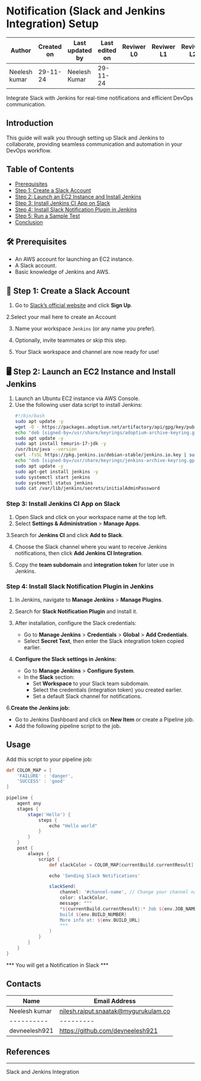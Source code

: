 
# Notification (Slack and Jenkins Integration) Setup

| **Author** | **Created on** | **Last updated by** | **Last edited on** | **Reviwer L0** |**Reviwer L1** |**Reviwer L2** |
|------------|----------------|----------------------|---------------------|---------------|---------------|---------------|
| Neelesh kumar      | 29-11-24      | Neelesh  Kumar             | 29-11-24           |  | | |     


Integrate Slack with Jenkins for real-time notifications and efficient DevOps communication.

##  Introduction
This guide will walk you through setting up Slack and Jenkins to collaborate, providing seamless communication and automation in your DevOps workflow.

##  Table of Contents
- [Prerequisites](#prerequisites)
- [Step 1: Create a Slack Account](#step-1-create-a-slack-account)
- [Step 2: Launch an EC2 Instance and Install Jenkins](#step-2-launch-an-ec2-instance-and-install-jenkins)
- [Step 3: Install Jenkins CI App on Slack](#step-3-install-jenkins-ci-app-on-slack)
- [Step 4: Install Slack Notification Plugin in Jenkins](#step-4-install-slack-notification-plugin-in-jenkins)
- [Step 5: Run a Sample Test](#step-5-run-a-sample-test)
- [Conclusion](#conclusion)

## 🛠️ Prerequisites
- An AWS account for launching an EC2 instance.
- A Slack account.
- Basic knowledge of Jenkins and AWS.

## 📝 Step 1: Create a Slack Account

1. Go to [Slack’s official website](https://slack.com) and click **Sign Up**.


2.Select your mail here to create an Account

3. Name your workspace `Jenkins` (or any name you prefer).
 
4. Optionally, invite teammates or skip this step.

5. Your Slack workspace and channel are now ready for use!


## 🖥️ Step 2: Launch an EC2 Instance and Install Jenkins

1. Launch an Ubuntu EC2 instance via AWS Console.
2. Use the following user data script to install Jenkins:
   ```bash
   #!/bin/bash
   sudo apt update -y
   wget -O - https://packages.adoptium.net/artifactory/api/gpg/key/public | sudo tee /usr/share/keyrings/adoptium-archive-keyring.gpg > /dev/null
   echo "deb [signed-by=/usr/share/keyrings/adoptium-archive-keyring.gpg] https://packages.adoptium.net/artifactory/deb $(awk -F= '/^VERSION_CODENAME/{print$2}' /etc/os-release) main" | sudo tee /etc/apt/sources.list.d/adoptium.list
   sudo apt update -y
   sudo apt install temurin-17-jdk -y
   /usr/bin/java --version
   curl -fsSL https://pkg.jenkins.io/debian-stable/jenkins.io.key | sudo gpg --dearmor -o /usr/share/keyrings/jenkins-archive-keyring.gpg
   echo "deb [signed-by=/usr/share/keyrings/jenkins-archive-keyring.gpg] https://pkg.jenkins.io/debian-stable binary/" | sudo tee /etc/apt/sources.list.d/jenkins.list
   sudo apt update -y
   sudo apt-get install jenkins -y
   sudo systemctl start jenkins
   sudo systemctl status jenkins
   sudo cat /var/lib/jenkins/secrets/initialAdminPassword

### Step 3: Install Jenkins CI App on Slack
1. Open Slack and click on your workspace name at the top left.
2. Select **Settings & Administration** > **Manage Apps**.
   

3.Search for **Jenkins CI** and click **Add to Slack**.
 

4. Choose the Slack channel where you want to receive Jenkins notifications, then click **Add Jenkins CI Integration**.



5. Copy the **team subdomain** and **integration token** for later use in Jenkins.
 

### Step 4: Install Slack Notification Plugin in Jenkins
1. In Jenkins, navigate to **Manage Jenkins** > **Manage Plugins**.
   

2. Search for **Slack Notification Plugin** and install it.
4. After installation, configure the Slack credentials:
   - Go to **Manage Jenkins** > **Credentials** > **Global** > **Add Credentials**.
   - Select **Secret Text**, then enter the Slack integration token copied earlier.
     

5. **Configure the Slack settings in Jenkins:**
   - Go to **Manage Jenkins** > **Configure System**.
   - In the **Slack** section:
     - Set **Workspace** to your Slack team subdomain.
     - Select the credentials (integration token) you created earlier.
     - Set a default Slack channel for notifications.
       

6.**Create the Jenkins job:**
   - Go to Jenkins Dashboard and click on **New Item** or create a Pipeline job.
   - Add the following pipeline script to the job.

## Usage

Add this script to your pipeline job:

```groovy
def COLOR_MAP = [
    'FAILURE' : 'danger',
    'SUCCESS' : 'good'
]

pipeline {
    agent any
    stages {
        stage('Hello') {
            steps {
                echo "Hello world"
            }
        }
    }
    post {
        always {
            script {
                def slackColor = COLOR_MAP[currentBuild.currentResult] ?: 'warning' // Default to 'warning' if the result is not explicitly defined

                echo 'Sending Slack Notifications'

                slackSend(
                    channel: '#channel-name', // Change your channel name
                    color: slackColor,
                    message: """
                    *${currentBuild.currentResult}:* Job ${env.JOB_NAME}
                    build ${env.BUILD_NUMBER}
                    More info at: ${env.BUILD_URL}
                    """
                )
            }
        }
    }
}
```



*** You will get a Notification in Slack ***



## Contacts

| Name| Email Address      |
|-----|--------------------------|
| Neelesh kumar | nilesh.rajput.snaatak@mygurukulam.co || GitHub | URL |
|----------|---------|
|  devneelesh921  |  https://github.com/devneelesh921  |


## References
--------------
Slack and Jenkins Integration 

